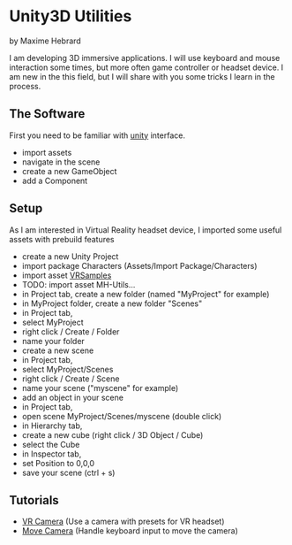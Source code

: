 # Unity3D Utilities

by Maxime Hebrard

I am developing 3D immersive applications.
I will use keyboard and mouse interaction some times, but more often game controller or headset device.
I am new in the this field, but I will share with you some tricks I learn in the process.

## The Software
First you need to be familiar with [unity](https://store.unity.com/) interface.
* import assets
* navigate in the scene
* create a new GameObject
* add a Component

## Setup
As I am interested in Virtual Reality headset device, I imported some useful assets with prebuild features
* create a new Unity Project
* import package Characters (Assets/Import Package/Characters)
* import asset [VRSamples](https://www.assetstore.unity3d.com/en/#!/content/51519)
* TODO: import asset MH-Utils...
* in Project tab, create a new folder (named "MyProject" for example)
* in MyProject folder, create a new folder "Scenes"
 * in Project tab,
 * select MyProject
 * right click / Create / Folder
 * name your folder
* create a new scene
 * in Project tab,
 * select MyProject/Scenes
 * right click / Create / Scene
 * name your scene ("myscene" for example)
* add an object in your scene
 * in Project tab,
 * open scene MyProject/Scenes/myscene (double click)
 * in Hierarchy tab,
 * create a new cube (right click / 3D Object / Cube)
 * select the Cube
 * in Inspector tab,
 * set Position to 0,0,0
* save your scene (ctrl + s)

## Tutorials

* [VR Camera](https://github.com/mhebrard/MHTutorials) (Use a camera with presets for VR headset)
* [Move Camera](https://github.com/mhebrard/MHTutorials) (Handle keyboard input to move the camera)
